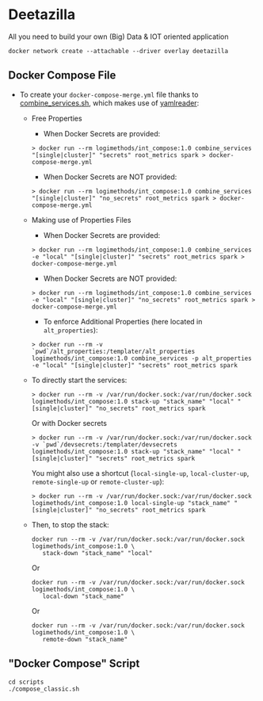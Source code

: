 # Deetazilla
All you need to build your own (Big) Data &amp; IOT oriented application

```
docker network create --attachable --driver overlay deetazilla
```

## Docker Compose File

* To create your `docker-compose-merge.yml` file thanks to [combine_services.sh](./dz_compose/scripts/combine_services.sh), which makes use of [yamlreader](https://github.com/ImmobilienScout24/yamlreader):
    * Free Properties
      * When Docker Secrets are provided:    
      ```
      > docker run --rm logimethods/int_compose:1.0 combine_services "[single|cluster]" "secrets" root_metrics spark > docker-compose-merge.yml
      ```
      * When Docker Secrets are NOT provided:    
      ```
      > docker run --rm logimethods/int_compose:1.0 combine_services "[single|cluster]" "no_secrets" root_metrics spark > docker-compose-merge.yml
      ```
    * Making use of Properties Files
      * When Docker Secrets are provided:    
      ```
      > docker run --rm logimethods/int_compose:1.0 combine_services -e "local" "[single|cluster]" "secrets" root_metrics spark > docker-compose-merge.yml
      ```
      * When Docker Secrets are NOT provided:    
      ```
      > docker run --rm logimethods/int_compose:1.0 combine_services -e "local" "[single|cluster]" "no_secrets" root_metrics spark > docker-compose-merge.yml
      ```
      * To enforce Additional Properties (here located in `alt_properties`):
      ```
      > docker run --rm -v `pwd`/alt_properties:/templater/alt_properties logimethods/int_compose:1.0 combine_services -p alt_properties -e "local" "[single|cluster]" "secrets" root_metrics spark
      ```

    * To directly start the services:
      ```
      > docker run --rm -v /var/run/docker.sock:/var/run/docker.sock logimethods/int_compose:1.0 stack-up "stack_name" "local" "[single|cluster]" "no_secrets" root_metrics spark
      ```
      Or with Docker secrets
      ```
      > docker run --rm -v /var/run/docker.sock:/var/run/docker.sock -v `pwd`/devsecrets:/templater/devsecrets logimethods/int_compose:1.0 stack-up "stack_name" "local" "[single|cluster]" "secrets" root_metrics spark
      ```
      You might also use a shortcut (`local-single-up`, `local-cluster-up`, `remote-single-up` or `remote-cluster-up`):
      ```
      > docker run --rm -v /var/run/docker.sock:/var/run/docker.sock logimethods/int_compose:1.0 local-single-up "stack_name" "[single|cluster]" "no_secrets" root_metrics spark
      ```

    * Then, to stop the stack:
      ```
      docker run --rm -v /var/run/docker.sock:/var/run/docker.sock logimethods/int_compose:1.0 \
         stack-down "stack_name" "local"
      ```
      Or
      ```
      docker run --rm -v /var/run/docker.sock:/var/run/docker.sock logimethods/int_compose:1.0 \
         local-down "stack_name"
      ```
      Or
      ```
      docker run --rm -v /var/run/docker.sock:/var/run/docker.sock logimethods/int_compose:1.0 \
         remote-down "stack_name"
      ```

## "Docker Compose" Script

```
cd scripts
./compose_classic.sh
```